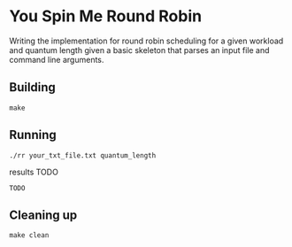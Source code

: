 # You Spin Me Round Robin

Writing the implementation for round robin scheduling for a given workload and quantum 
    length given a basic skeleton that parses an input file and command line arguments.

## Building

```shell
make
```

## Running

```shell
./rr your_txt_file.txt quantum_length
```

results TODO
```shell
TODO

```

## Cleaning up

```shell
make clean
```
